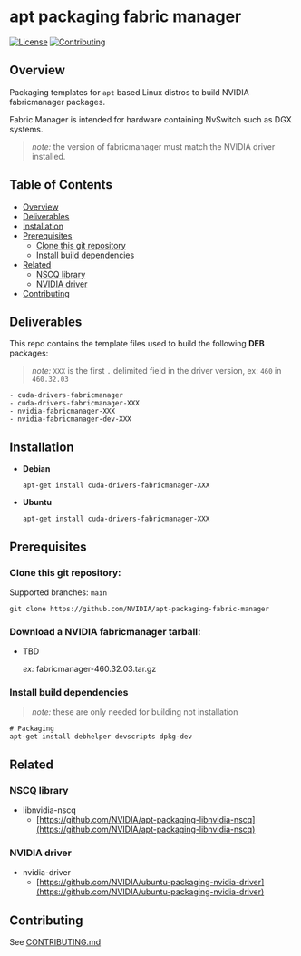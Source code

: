 # apt packaging fabric manager

[![License](https://img.shields.io/badge/license-MIT-green.svg)](https://opensource.org/licenses/MIT-license)
[![Contributing](https://img.shields.io/badge/Contributing-Developer%20Certificate%20of%20Origin-violet)](https://developercertificate.org)

## Overview

Packaging templates for `apt` based Linux distros to build NVIDIA fabricmanager packages.

Fabric Manager is intended for hardware containing NvSwitch such as DGX systems.

> _note:_ the version of fabricmanager must match the NVIDIA driver installed.

## Table of Contents

- [Overview](#Overview)
- [Deliverables](#Deliverables)
- [Installation](#Installation)
- [Prerequisites](#Prerequisites)
  * [Clone this git repository](#Clone-this-git-repository)
  * [Install build dependencies](#Install-build-dependencies)
- [Related](#Related)
  * [NSCQ library](#NSCQ-library)
  * [NVIDIA driver](#NVIDIA-driver)
- [Contributing](#Contributing)


## Deliverables

This repo contains the template files used to build the following **DEB** packages:


> _note:_ `XXX` is the first `.` delimited field in the driver version, ex: `460` in `460.32.03`

```shell
- cuda-drivers-fabricmanager
- cuda-drivers-fabricmanager-XXX
- nvidia-fabricmanager-XXX
- nvidia-fabricmanager-dev-XXX
```


## Installation

* **Debian**

  ```shell
  apt-get install cuda-drivers-fabricmanager-XXX
  ```

* **Ubuntu**

  ```shell
  apt-get install cuda-drivers-fabricmanager-XXX
  ```


## Prerequisites

### Clone this git repository:

Supported branches: `main`

```shell
git clone https://github.com/NVIDIA/apt-packaging-fabric-manager
```

### Download a NVIDIA fabricmanager tarball:

* TBD

  *ex:* fabricmanager-460.32.03.tar.gz

### Install build dependencies
> *note:* these are only needed for building not installation

```shell
# Packaging
apt-get install debhelper devscripts dpkg-dev
```

## Related

### NSCQ library

- libnvidia-nscq
  * [https://github.com/NVIDIA/apt-packaging-libnvidia-nscq](https://github.com/NVIDIA/apt-packaging-libnvidia-nscq)

### NVIDIA driver

- nvidia-driver
  * [https://github.com/NVIDIA/ubuntu-packaging-nvidia-driver](https://github.com/NVIDIA/ubuntu-packaging-nvidia-driver)


## Contributing

See [CONTRIBUTING.md](CONTRIBUTING.md)
